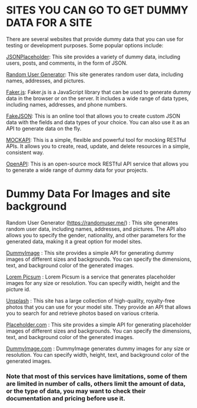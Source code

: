 # SITES YOU CAN GO TO GET DUMMY DATA FOR A SITE
There are several websites that provide dummy data that you can use for testing or development purposes. Some popular options include:

[JSONPlaceholder](https://jsonplaceholder.typicode.com/): This site provides a variety of dummy data, including users, posts, and comments, in the form of JSON.<br/>

[Random User Generator](https://randomuser.me/): This site generates random user data, including names, addresses, and pictures.<br/>

[Faker.js](https://github.com/marak/Faker.js/): Faker.js is a JavaScript library that can be used to generate dummy data in the browser or on the server. It includes a wide range of data types, including names, addresses, and phone numbers.<br/>

[FakeJSON](https://fakejson.com/): This is an online tool that allows you to create custom JSON data with the fields and data types of your choice. You can also use it as an API to generate data on the fly.<br/>

[MOCKAPI](https://mockapi.io/): This is a simple, flexible and powerful tool for mocking RESTful APIs. It allows you to create, read, update, and delete resources in a simple, consistent way.<br/>

[OpenAPI](https://openapi.com/): This is an open-source mock RESTful API service that allows you to generate a wide range of dummy data for your projects.<br/>



# Dummy Data For Images and site background
Random User Generator (https://randomuser.me/) : This site generates random user data, including names, addresses, and pictures. The API also allows you to specify the gender, nationality, and other parameters for the generated data, making it a great option for model sites.

[DummyImage](https://dummyimage.com/) : This site provides a simple API for generating dummy images of different sizes and backgrounds. You can specify the dimensions, text, and background color of the generated images.

[Lorem Picsum](https://picsum.photos/) : Lorem Picsum is a service that generates placeholder images for any size or resolution. You can specify width, height and the picture id.

[Unsplash](https://unsplash.com/developers) : This site has a large collection of high-quality, royalty-free photos that you can use for your model site. They provide an API that allows you to search for and retrieve photos based on various criteria.

[Placeholder.com](https://placeholder.com/) : This site provides a simple API for generating placeholder images of different sizes and backgrounds. You can specify the dimensions, text, and background color of the generated images.

[DummyImage.com](https://dummyimage.com/) : DummyImage generates dummy images for any size or resolution. You can specify width, height, text, and background color of the generated images.

### Note that most of this services have limitations, some of them are limited in number of calls, others limit the amount of data, or the type of data, you may want to check their documentation and pricing before use it. <br/>
